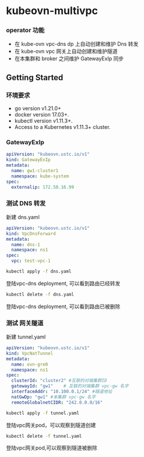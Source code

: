 # kubeovn-multivpc

### operator 功能
- 在 kube-ovn vpc-dns dp 上自动创建和维护 Dns 转发
- 在 kube-ovn vpc 网关上自动创建和维护隧道
- 在本集群和 broker 之间维护 GatewayExIp 同步

## Getting Started

### 环境要求
- go version v1.21.0+
- docker version 17.03+.
- kubectl version v1.11.3+.
- Access to a Kubernetes v1.11.3+ cluster.


### GatewayExIp
```yaml
apiVersion: "kubeovn.ustc.io/v1"
kind: GatewayExIp
metadata:
  name: gw1-cluster1
  namespace: kube-system
spec:
  externalip: 172.50.16.99
```


### 测试 DNS 转发

新建 dns.yaml
```yaml
apiVersion: "kubeovn.ustc.io/v1"
kind: VpcDnsForward
metadata:
  name: dns-1
  namespace: ns1
spec:
  vpc: test-vpc-1

```
```sh
kubectl apply -f dns.yaml
```
登陆vpc-dns deployment, 可以看到路由已经转发

```sh
kubectl delete -f dns.yaml
```
登陆vpc-dns deployment, 可以看到路由已被删除

### 测试 网关隧道
新建 tunnel.yaml
```yaml
apiVersion: "kubeovn.ustc.io/v1"
kind: VpcNatTunnel
metadata:
  name: ovn-gre0
  namespace: ns1
spec:
  clusterId: "cluster2" #互联的对端集群ID
  gatewayId: "gw1"    # 互联的对端集群 vpc-gw 名字
  interfaceAddr: "10.100.0.1/24" #隧道地址
  natGwDp: "gw1" #本集群 vpc-gw 名字
  remoteGlobalnetCIDR: "242.0.0.0/16"
```

```sh
kubectl apply -f tunnel.yaml
```
登陆vpc网关pod，可以观察到隧道创建
```sh
kubectl delete -f tunnel.yaml
```
登陆vpc网关pod,可以观察到隧道被删除